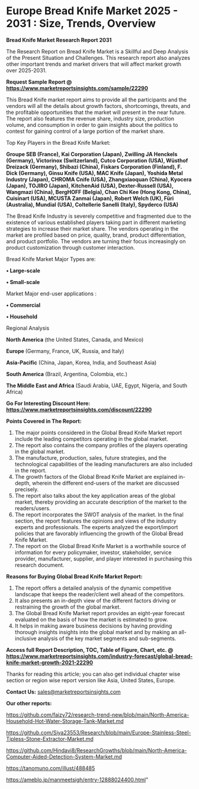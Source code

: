 # Europe Bread Knife Market 2025 - 2031 : Size, Trends, Overview

<strong>Bread Knife Market Research Report 2031</strong>

The Research Report on Bread Knife Market is a Skillful and Deep Analysis of the Present Situation and Challenges. This research report also analyzes other important trends and market drivers that will affect market growth over 2025-2031.

<strong>Request Sample Report @ <a href=https://www.marketreportsinsights.com/sample/22290>https://www.marketreportsinsights.com/sample/22290</a></strong>

This Bread Knife market report aims to provide all the participants and the vendors will all the details about growth factors, shortcomings, threats, and the profitable opportunities that the market will present in the near future. The report also features the revenue share, industry size, production volume, and consumption in order to gain insights about the politics to contest for gaining control of a large portion of the market share.

Top Key Players in the Bread Knife Market:

<strong>Groupe SEB (France), Kai Corporation (Japan), Zwilling JA Henckels (Germany), Victorinox (Switzerland), Cutco Corporation (USA), Wüsthof Dreizack (Germany), Shibazi (China), Fiskars Corporation (Finland), F. Dick (Germany), Ginsu Knife (USA), MAC Knife (Japan), Yoshida Metal Industry (Japan), CHROMA Cnife (USA), Zhangxiaoquan (China), Kyocera (Japan), TOJIRO (Japan), KitchenAid (USA), Dexter-Russell (USA), Wangmazi (China), BergHOFF (Belgia), Chan Chi Kee (Hong Kong, China), Cuisinart (USA), MCUSTA Zanmai (Japan), Robert Welch (UK), Füri (Australia), Mundial (USA), Coltellerie Sanelli (Italy), Spyderco (USA)</strong>

The Bread Knife Industry is severely competitive and fragmented due to the existence of various established players taking part in different marketing strategies to increase their market share. The vendors operating in the market are profiled based on price, quality, brand, product differentiation, and product portfolio. The vendors are turning their focus increasingly on product customization through customer interaction.

Bread Knife Market Major Types are:

<strong>• Large-scale

• Small-scale</strong>

Market Major end-user applications :

<strong>• Commercial

• Household</strong>

Regional Analysis

</u><strong><b>North America</b></strong> (the United States, Canada, and Mexico)

<strong><b>Europe </b></strong>(Germany, France, UK, Russia, and Italy)

<strong><b>Asia-Pacific</b></strong> (China, Japan, Korea, India, and Southeast Asia)

<strong><b>South America</b></strong> (Brazil, Argentina, Colombia, etc.)

<strong><b>The Middle East and Africa</b></strong> (Saudi Arabia, UAE, Egypt, Nigeria, and South Africa)

<strong>Go For Interesting Discount Here: <a href=https://www.marketreportsinsights.com/discount/22290>https://www.marketreportsinsights.com/discount/22290</a></strong>

<strong>Points Covered in The Report:</strong>
<ol>
  <li>The major points considered in the Global Bread Knife Market report include the leading competitors operating in the global market.</li>
  <li>The report also contains the company profiles of the players operating in the global market.</li>
  <li>The manufacture, production, sales, future strategies, and the technological capabilities of the leading manufacturers are also included in the report.</li>
  <li>The growth factors of the Global Bread Knife Market are explained in-depth, wherein the different end-users of the market are discussed precisely.</li>
  <li>The report also talks about the key application areas of the global market, thereby providing an accurate description of the market to the readers/users.</li>
  <li>The report incorporates the SWOT analysis of the market. In the final section, the report features the opinions and views of the industry experts and professionals. The experts analyzed the export/import policies that are favorably influencing the growth of the Global Bread Knife Market.</li>
  <li>The report on the Global Bread Knife Market is a worthwhile source of information for every policymaker, investor, stakeholder, service provider, manufacturer, supplier, and player interested in purchasing this research document.</li>
</ol>
<strong>Reasons for Buying Global Bread Knife Market Report:</strong>

<ol>
  <li>The report offers a detailed analysis of the dynamic competitive landscape that keeps the reader/client well ahead of the competitors.</li>
  <li>It also presents an in-depth view of the different factors driving or restraining the growth of the global market.</li>
  <li>The Global Bread Knife Market report provides an eight-year forecast evaluated on the basis of how the market is estimated to grow.</li>
  <li>It helps in making aware business decisions by having providing thorough insights insights into the global market and by making an all-inclusive analysis of the key market segments and sub-segments.</li>
</ol>
<strong>Access full Report Description, TOC, Table of Figure, Chart, etc. @ <a href=https://www.marketreportsinsights.com/industry-forecast/global-bread-knife-market-growth-2021-22290>https://www.marketreportsinsights.com/industry-forecast/global-bread-knife-market-growth-2021-22290</a></strong>


Thanks for reading this article; you can also get individual chapter wise section or region wise report version like Asia, United States, Europe.

<strong>Contact Us:</strong>
sales@marketreportsinsights.com

<strong>Our other reports:</strong>

<a href=https://github.com/faizy72/research-trend-new/blob/main/North-America-Household-Hot-Water-Storage-Tank-Market.md>https://github.com/faizy72/research-trend-new/blob/main/North-America-Household-Hot-Water-Storage-Tank-Market.md</a>

<a href=https://github.com/Siya23553/Research/blob/main/Europe-Stainless-Steel-Tipless-Stone-Extractor-Market.md>https://github.com/Siya23553/Research/blob/main/Europe-Stainless-Steel-Tipless-Stone-Extractor-Market.md</a>

<a href=https://github.com/Hindavi8/ResearchGrowths/blob/main/North-America-Computer-Aided-Detection-System-Market.md>https://github.com/Hindavi8/ResearchGrowths/blob/main/North-America-Computer-Aided-Detection-System-Market.md</a>

<a href=https://tanomuno.com/illust/488485>https://tanomuno.com/illust/488485</a>

<a href=https://ameblo.jp/manmeetsigh/entry-12888024400.html>https://ameblo.jp/manmeetsigh/entry-12888024400.html</a>"
